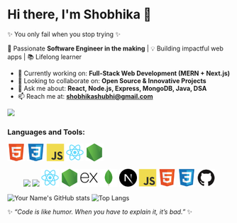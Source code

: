 # Hi there, I'm Shobhika 👋
✨ You only fail when you stop trying ✨

🚀 Passionate **Software Engineer in the making** | 💡 Building impactful web apps | 📚 Lifelong learner  

- 🔭 Currently working on: **Full-Stack Web Development (MERN + Next.js)**   
- 👯 Looking to collaborate on: **Open Source & Innovative Projects**  
- 💬 Ask me about: **React, Node.js, Express, MongoDB, Java, DSA**  
- 📫 Reach me at: **shobhikashubhi@gmail.com**  

![](https://komarev.com/ghpvc/?username=YourUserName&color=brightgreen)

### Languages and Tools:
<p align="left"> 
  <img src="https://raw.githubusercontent.com/devicons/devicon/master/icons/html5/html5-original.svg" alt="html5" width="40" height="40"/> 
  <img src="https://raw.githubusercontent.com/devicons/devicon/master/icons/css3/css3-original.svg" alt="css3" width="40" height="40"/> 
  <img src="https://raw.githubusercontent.com/devicons/devicon/master/icons/javascript/javascript-original.svg" alt="javascript" width="40" height="40"/> 
  <img src="https://raw.githubusercontent.com/devicons/devicon/master/icons/react/react-original.svg" alt="react" width="40" height="40"/> 
  <img src="https://raw.githubusercontent.com/devicons/devicon/master/icons/nodejs/nodejs-original.svg" alt="nodejs" width="40" height="40"/>
</p>
 <p align="center">
  <img src="https://github-readme-stats.vercel.app/api?username=Shobhika-123&show_icons=true&theme=radical" height="180em"/>
  <img src="https://github-readme-stats.vercel.app/api/top-langs/?username=Shobhika-123&layout=compact&theme=radical" height="180em"/>
   <img src="https://raw.githubusercontent.com/devicons/devicon/master/icons/react/react-original.svg" alt="react" width="40" height="40"/>
  <img src="https://raw.githubusercontent.com/devicons/devicon/master/icons/nodejs/nodejs-original.svg" alt="nodejs" width="40" height="40"/>
  <img src="https://raw.githubusercontent.com/devicons/devicon/master/icons/express/express-original.svg" alt="express" width="40" height="40"/>
  <img src="https://raw.githubusercontent.com/devicons/devicon/master/icons/mongodb/mongodb-original.svg" alt="mongodb" width="40" height="40"/>
  <img src="https://raw.githubusercontent.com/devicons/devicon/master/icons/nextjs/nextjs-original.svg" alt="nextjs" width="40" height="40"/>
  <img src="https://raw.githubusercontent.com/devicons/devicon/master/icons/javascript/javascript-original.svg" alt="javascript" width="40" height="40"/>
  <img src="https://raw.githubusercontent.com/devicons/devicon/master/icons/html5/html5-original.svg" alt="html5" width="40" height="40"/>
  <img src="https://raw.githubusercontent.com/devicons/devicon/master/icons/css3/css3-original.svg" alt="css3" width="40" height="40"/>
  <img src="https://raw.githubusercontent.com/devicons/devicon/master/icons/github/github-original.svg" alt="github" width="40" height="40"/>
</p>

![Your Name's GitHub stats](https://github-readme-stats.vercel.app/api?username=shobhikaa16&show_icons=true&theme=radical)         ![Top Langs](https://github-readme-stats.vercel.app/api/top-langs/?username=shobhikaa16&layout=compact&theme=radical)


✨ _“Code is like humor. When you have to explain it, it’s bad.”_ ✨  

